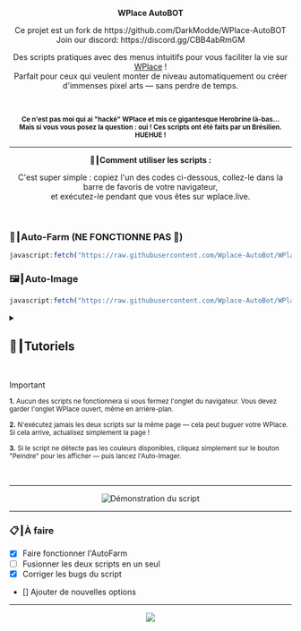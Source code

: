 
<p align="center"><strong>WPlace AutoBOT</strong></p>
<p align="center">
Ce projet est un fork de https://github.com/DarkModde/WPlace-AutoBOT
Join our discord: https://discord.gg/CBB4abRmGM
</p>
<p align="center">
  Des scripts pratiques avec des menus intuitifs pour vous faciliter la vie sur <a href="https://wplace.live" target="_blank">WPlace</a> !<br>
  Parfait pour ceux qui veulent monter de niveau automatiquement ou créer d'immenses pixel arts — sans perdre de temps.
</p>

<br>

<p align="center">
  <sub><strong>Ce n'est pas moi qui ai "hacké" WPlace et mis ce gigantesque Herobrine là-bas...<br>
  Mais si vous vous posez la question : oui ! Ces scripts ont été faits par un Brésilien. HUEHUE !</strong></sub>
</p>

---

<p align="center"><strong>🚀┃Comment utiliser les scripts :</strong></p>

<p align="center">
  C'est super simple : copiez l'un des codes ci-dessous, collez-le dans la barre de favoris de votre navigateur,<br>
  et exécutez-le pendant que vous êtes sur wplace.live.
</p>

<br>

### 🎯┃Auto-Farm (NE FONCTIONNE PAS 🚫)

```js
javascript:fetch("https://raw.githubusercontent.com/Wplace-AutoBot/WPlace-AutoBOT/refs/heads/main/Auto-Farm.js").then(t=>t.text()).then(eval);
```

### 🖼️┃Auto-Image

```js
javascript:fetch("https://raw.githubusercontent.com/Wplace-AutoBot/WPlace-AutoBOT/refs/heads/main/Auto-Image.js").then(t=>t.text()).then(eval);
```

<details>
  <summary><h2>📖┃Tutoriels</h2></summary>

---

![Partie 1](https://i.imgur.com/yneG5if.png)

---

![Partie 2](https://i.imgur.com/ZRpU0wZ.png)

---

![Partie 3](https://i.imgur.com/lfjfcEw.png)

</details>


<br>

> [!IMPORTANT]
> <p><sub><strong>1.</strong> Aucun des scripts ne fonctionnera si vous fermez l'onglet du navigateur. Vous devez garder l'onglet WPlace ouvert, même en arrière-plan.</sub></p>
> <p><sub><strong>2.</strong> N'exécutez jamais les deux scripts sur la même page — cela peut buguer votre WPlace. Si cela arrive, actualisez simplement la page !</sub></p>
> <p><sub><strong>3.</strong> Si le script ne détecte pas les couleurs disponibles, cliquez simplement sur le bouton "Peindre" pour les afficher — puis lancez l'Auto-Imager.</sub></p>

<br>

---

<p align="center">
  <img src="https://i.imgur.com/VbHh9jI.png" alt="Démonstration du script"/>
</p>

---

### 📋┃À faire

- [x] Faire fonctionner l'AutoFarm
- [ ] Fusionner les deux scripts en un seul  
- [x] Corriger les bugs du script  
- [] Ajouter de nouvelles options

---

<p align="center">
  <a href="#"><img src="https://komarev.com/ghpvc/?username=WPlace-AutoBOT&style=for-the-badge&label=Vues:&color=gray"/></a>
</p>
